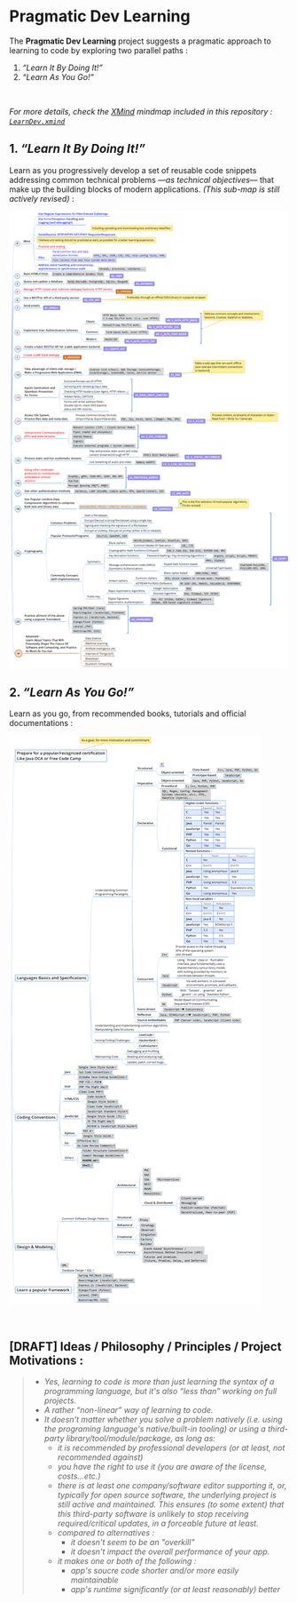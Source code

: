 # Pragmatic Dev Learning

The **Pragmatic Dev Learning** project suggests a pragmatic approach to learning to code by exploring two parallel paths :
1. _“Learn It By Doing It!”_
2. _“Learn As You Go!”_

<br />

_For more details, check the [XMind](https://www.xmind.net/xmind8-pro/) mindmap included in this repository : [`LearnDev.xmind`](LearnDev.xmind)_

## 1. _“Learn It By Doing It!”_

Learn as you progressively develop a set of reusable code snippets addressing common technical problems —*as technical objectives*— that make up the building blocks of modern applications. _(This sub-map is still actively revised)_ :

![Learn_It_By_Doing_It](assets/Learn_It_By_Doing_It.png)

## 2. _“Learn As You Go!”_

Learn as you go, from recommended books, tutorials and official documentations :

![Learn_As_You_Go](assets/Learn_As_You_Go.png)

<br/>

## [DRAFT] Ideas / Philosophy / Principles / Project Motivations :
  > - *Yes, learning to code is more than just learning the syntax of a programming language, but it's also “less than” working on full projects.*
  > - *A rather “non-linear” way of learning to code.*
  > - *It doesn't matter whether you solve a problem natively (i.e. using the programing language's native/built-in tooling) or using a third-party library/tool/module/package, as long as:*
  > 	- *it is recommended by professional developers (or at least, not recommended against)*
  > 	- *you have the right to use it (you are aware of the license, costs...etc.)*
  > 	- *there is at least one company/software editor supporting it, or, typically for open source software, the underlying project is still active and maintained. This ensures (to some extent) that this third-party software is unlikely to stop receiving required/critical updates, in a forceable future at least.*
  > 	- *compared to alternatives :*
  > 		- *it doesn't seem to be an "overkill"*
  > 		- *it doesn't impact the overall performance of your app.*
  > 	- *it makes one or both of the following :*
  > 		- *app's soucre code shorter and/or more easily maintainable*
  > 		- *app's runtime significantly (or at least reasonably) better*